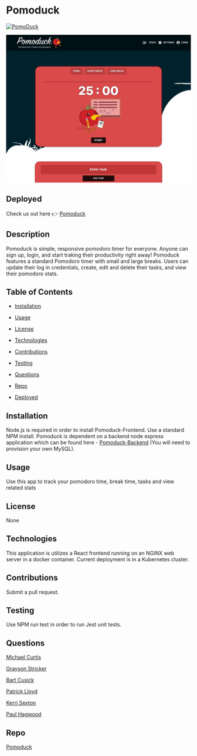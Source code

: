 # Pomoduck

[![PomoDuck](https://codecov.io/gh/tomatopals/pomoduck/branch/main/graphs/badge.svg)](https://app.codecov.io/gh/tomatopals/pomoduck/branch/main)

![](/src/assets/images/pomoduck-splash.JPG)

## Deployed

Check us out here 👉 [Pomoduck](https://pomoduck.com/)

## Description

Pomoduck is simple, responsive pomodoro timer for everyone. Anyone can sign up, login, and start traking their productivity right away! Pomoduck features a standard Pomodoro timer with small and large breaks. Users can update their log in credentials, create, edit and delete their tasks, and view their pomodoro stats.

## Table of Contents

- [Installation](https://github.com/TomatoPals/PomoDuck#installation)

* [Usage](https://github.com/TomatoPals/PomoDuck#usage)

- [License](https://github.com/TomatoPals/PomoDuck#license)

* [Technologies](https://github.com/TomatoPals/PomoDuck#technologies)

- [Contributions](https://github.com/TomatoPals/PomoDuck#contributions)

* [Testing](https://github.com/TomatoPals/PomoDuck#testing)

- [Questions](https://github.com/TomatoPals/PomoDuck#questions)

- [Repo](https://github.com/TomatoPals/PomoDuck#repo)

* [Deployed](https://github.com/TomatoPals/PomoDuck#deployed)

## Installation

Node.js is required in order to install Pomoduck-Frontend. Use a standard NPM install. Pomoduck is dependent on a backend node express application which can be found here - [Pomoduck-Backend](https://github.com/TomatoPals/PomoDuck-Backend) (You will need to provision your own MySQL).

## Usage

Use this app to track your pomodoro time, break time, tasks and view related stats

## License

None

## Technologies

This application is utilizes a React frontend running on an NGINX web server in a docker container. Current deployment is in a Kubernetes cluster.

## Contributions

Submit a pull request.

## Testing

Use NPM run test in order to run Jest unit tests.

## Questions

[Michael Curtis](https://github.com/mcereal)

[Grayson Stricker](https://github.com/g-strick)

[Bart Cusick](https://github.com/bartcusick)

[Patrick Lloyd](https://github.com/Meddle74)

[Kerri Sexton](https://github.com/kas1330)

[Paul Hagwood](https://github.com/pmhagwood)

## Repo

[Pomoduck](https://github.com/TomatoPals/PomoDuck)
